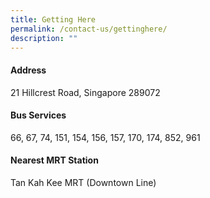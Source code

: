 ```yaml
---
title: Getting Here
permalink: /contact-us/gettinghere/
description: ""
---
```

#### Address
21 Hillcrest Road, Singapore 289072

#### Bus Services
66, 67, 74, 151, 154, 156, 157, 170, 174, 852, 961

#### Nearest MRT Station
Tan Kah Kee MRT (Downtown Line) 